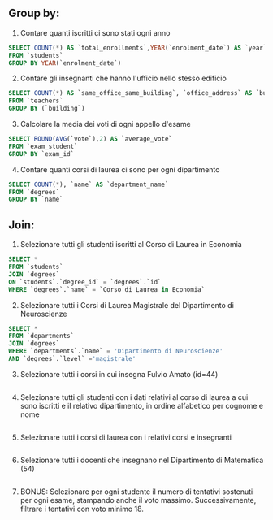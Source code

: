 ## Group by:

1. Contare quanti iscritti ci sono stati ogni anno 
```sql
SELECT COUNT(*) AS `total_enrollments`,YEAR(`enrolment_date`) AS `year` 
FROM `students`
GROUP BY YEAR(`enrolment_date`)
```
2. Contare gli insegnanti che hanno l'ufficio nello stesso edificio 
```sql
SELECT COUNT(*) AS `same_office_same_building`, `office_address` AS `building` 
FROM `teachers`
GROUP BY (`building`)
```
3. Calcolare la media dei voti di ogni appello d'esame 
```sql
SELECT ROUND(AVG(`vote`),2) AS `average_vote`
FROM `exam_student`
GROUP BY `exam_id`
```
4. Contare quanti corsi di laurea ci sono per ogni dipartimento
```sql
SELECT COUNT(*), `name` AS `department_name`
FROM `degrees`
GROUP BY `name`
```

## Join:

1. Selezionare tutti gli studenti iscritti al Corso di Laurea in Economia
```sql
SELECT * 
FROM `students`
JOIN `degrees` 
ON `students`.`degree_id` = `degrees`.`id`
WHERE `degrees`.`name` = `Corso di Laurea in Economia` 
```
2. Selezionare tutti i Corsi di Laurea Magistrale del Dipartimento di Neuroscienze
```sql
SELECT * 
FROM `departments`
JOIN `degrees`
WHERE `departments`.`name` = 'Dipartimento di Neuroscienze'
AND `degrees`.`level` ='magistrale'
``` 
3. Selezionare tutti i corsi in cui insegna Fulvio Amato (id=44)
```sql
```
4. Selezionare tutti gli studenti con i dati relativi al corso di laurea a cui sono iscritti e il relativo dipartimento, in ordine alfabetico per cognome e nome 
```sql
```
5. Selezionare tutti i corsi di laurea con i relativi corsi e insegnanti 
```sql
```
6. Selezionare tutti i docenti che insegnano nel Dipartimento di Matematica (54) 
```sql
```
7. BONUS: Selezionare per ogni studente il numero di tentativi sostenuti per ogni esame, stampando anche il voto massimo. Successivamente, filtrare i tentativi con voto minimo 18.
```sql
```